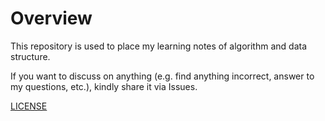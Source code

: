 # Overview

This repository is used to place my learning notes of algorithm and data structure.

If you want to discuss on anything (e.g. find anything incorrect, answer to my questions, etc.), kindly share it via Issues.

[LICENSE](./LICENSE)
